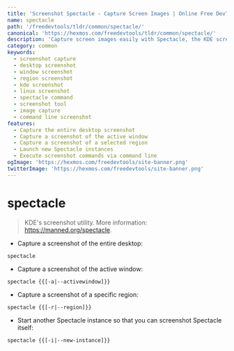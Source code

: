 ```yaml
---
title: 'Screenshot Spectacle - Capture Screen Images | Online Free DevTools by Hexmos'
name: spectacle
path: '/freedevtools/tldr/common/spectacle/'
canonical: 'https://hexmos.com/freedevtools/tldr/common/spectacle/'
description: 'Capture screen images easily with Spectacle, the KDE screenshot utility. Capture full screen, active window, or specific regions. Free online tool, no registration required.'
category: common
keywords:
  - screenshot capture
  - desktop screenshot
  - window screenshot
  - region screenshot
  - kde screenshot
  - linux screenshot
  - spectacle command
  - screenshot tool
  - image capture
  - command line screenshot
features:
  - Capture the entire desktop screenshot
  - Capture a screenshot of the active window
  - Capture a screenshot of a selected region
  - Launch new Spectacle instances
  - Execute screenshot commands via command line
ogImage: 'https://hexmos.com/freedevtools/site-banner.png'
twitterImage: 'https://hexmos.com/freedevtools/site-banner.png'
---
```


# spectacle

> KDE's screenshot utility.
> More information: <https://manned.org/spectacle>.

- Capture a screenshot of the entire desktop:

`spectacle`

- Capture a screenshot of the active window:

`spectacle {{[-a|--activewindow]}}`

- Capture a screenshot of a specific region:

`spectacle {{[-r|--region]}}`

- Start another Spectacle instance so that you can screenshot Spectacle itself:

`spectacle {{[-i|--new-instance]}}`
